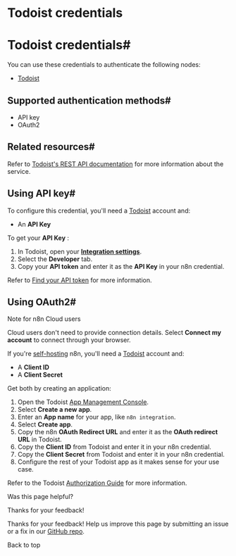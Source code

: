 # Todoist credentials

[ ](https://github.com/n8n-io/n8n-docs/edit/main/docs/integrations/builtin/credentials/todoist.md "Edit this page")

# Todoist credentials#

You can use these credentials to authenticate the following nodes:

  * [Todoist](../../app-nodes/n8n-nodes-base.todoist/)



## Supported authentication methods#

  * API key
  * OAuth2



## Related resources#

Refer to [Todoist's REST API documentation](https://developer.todoist.com/rest/v2/#overview) for more information about the service.

## Using API key#

To configure this credential, you'll need a [Todoist](https://todoist.com/) account and:

  * An **API Key**



To get your **API Key** :

  1. In Todoist, open your [**Integration settings**](https://todoist.com/prefs/integrations).
  2. Select the **Developer** tab.
  3. Copy your **API token** and enter it as the **API Key** in your n8n credential.



Refer to [Find your API token](https://todoist.com/help/articles/find-your-api-token-Jpzx9IIlB) for more information.

## Using OAuth2#

Note for n8n Cloud users

Cloud users don't need to provide connection details. Select **Connect my account** to connect through your browser.

If you're [self-hosting](../../../../hosting/) n8n, you'll need a [Todoist](https://todoist.com/) account and:

  * A **Client ID**
  * A **Client Secret**



Get both by creating an application:

  1. Open the Todoist [App Management Console](https://developer.todoist.com/appconsole.html).
  2. Select **Create a new app**.
  3. Enter an **App name** for your app, like `n8n integration`.
  4. Select **Create app**.
  5. Copy the n8n **OAuth Redirect URL** and enter it as the **OAuth redirect URL** in Todoist.
  6. Copy the **Client ID** from Todoist and enter it in your n8n credential.
  7. Copy the **Client Secret** from Todoist and enter it in your n8n credential.
  8. Configure the rest of your Todoist app as it makes sense for your use case.



Refer to the Todoist [Authorization Guide](https://developer.todoist.com/guides/#authorization) for more information.

Was this page helpful? 

Thanks for your feedback! 

Thanks for your feedback! Help us improve this page by submitting an issue or a fix in our [GitHub repo](https://github.com/n8n-io/n8n-docs). 

Back to top 
